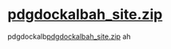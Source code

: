 # [pdgdockalbah_site.zip](https://github.com/user-attachments/files/20152745/pdgdockalbah_site.zip)
pdgdockalb[pdgdockalbah_site.zip](https://github.com/user-attachments/files/20152738/pdgdockalbah_site.zip)
ah

